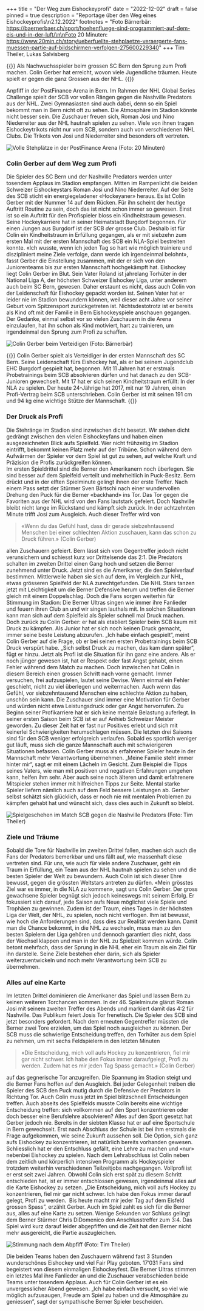 +++
title = "Der Weg zum Eishockeyprofi"
date = "2022-12-02"
draft = false
pinned = true
description = "Reportage über den Weg eines Eishockeyprofis\n2.12.2022"
footnotes = "Foto Bärnerbär: https://baernerbaer.ch/sport/hoehenfluege-sind-programmiert-auf-dem-eis-und-in-der-luft/\n\nFoto 20 Minuten: https://www.20min.ch/story/ueberfuellte-stehplaetze-veraergerte-fans-muessen-partie-auf-bildschirmen-verfolgen-275600229340"
+++
Tim Theiler, Lukas Salvisberg

{{<lead>}} Als Nachwuchsspieler beim grossen SC Bern den Sprung zum Profi machen. Colin Gerber hat erreicht, wovon viele Jugendliche träumen. Heute spielt er gegen die ganz Grossen aus der NHL. {{<lead>}}

Anpfiff in der PostFinance Arena in Bern. Im Rahmen der NHL Global Series Challenge spielt der SCB vor vollen Rängen gegen die Nashville Predators aus der NHL. Zwei Gymnasiasten sind auch dabei, denn so ein Spiel bekommt man in Bern nicht oft zu sehen. Die Atmosphäre im Stadion könnte nicht besser sein. Die Zuschauer freuen sich, Roman Josi und Nino Niederreiter aus der NHL hautnah spielen zu sehen. Viele von ihnen tragen Eishockeytrikots nicht nur vom SCB, sondern auch von verschiedenen NHL Clubs. Die Trikots von Josi und Niederreiter sind besonders oft vertreten.

![Volle Stehplätze in der PostFinance Arena (Foto: 20 Minuten)](picture-crowd.jpg "Volle Stehplätze in der PostFinance Arena (Foto: 20 Minuten)")

### Colin Gerber auf dem Weg zum Profi

Die Spieler des SC Bern und der Nashville Predators werden unter tosendem Applaus im Stadion empfangen. Mitten im Rampenlicht die beiden Schweizer Eishockeystars Roman Josi und Nino Niederreiter. Auf der Seite des SCB sticht ein energiegeladener «Hockeyaner» heraus. Es ist Colin Gerber mit der Nummer 14 auf dem Rücken. Für ihn scheint der heutige Auftritt Routine zu sein, doch das ist nicht schon immer so gewesen. Einst ist so ein Auftritt für den Profispieler bloss ein Kindheitstraum gewesen. Seine Hockeykarriere hat in seiner Heimatstadt Burgdorf begonnen. Für einen Jungen aus Burgdorf ist der SCB *der* grosse Club. Deshalb ist für Colin ein Kindheitstraum in Erfüllung gegangen, als er mit siebzehn zum ersten Mal mit der ersten Mannschaft des SCB ein NLA-Spiel bestreiten konnte. «Ich wusste, wenn ich jeden Tag so hart wie möglich trainiere und diszipliniert meine Ziele verfolge, dann werde ich irgendeinmal belohnt», fasst Gerber die Einstellung zusammen, mit der er sich von den Juniorenteams bis zur ersten Mannschaft hochgekämpft hat. Eishockey liegt Colin Gerber im Blut. Sein Vater Roland ist jahrelang Torhüter in der National Liga A, der höchsten Schweizer Eishockey Liga, unter anderem auch beim SC Bern, gewesen. Daher erstaunt es nicht, dass auch Colin von der Leidenschaft für Eishockey gepackt worden ist. Seinen Vater hat er leider nie im Stadion bewundern können, weil dieser acht Jahre vor seiner Geburt vom Spitzensport zurückgetreten ist. Nichtsdestotrotz ist er bereits als Kind oft mit der Familie in Bern Eishockeyspiele anschauen gegangen. Der Gedanke, einmal selbst vor so vielen Zuschauern in die Arena einzulaufen, hat ihn schon als Kind motiviert, hart zu trainieren, um irgendeinmal den Sprung zum Profi zu schaffen.

![Colin Gerber beim Verteidigen (Foto: Bärnerbär)](picture-colin.jpg "Colin Gerber beim Verteidigen (Foto: Bärnerbär) ")

{{}} Colin Gerber spielt als Verteidiger in der ersten Mannschaft des SC Bern. Seine Leidenschaft fürs Eishockey hat, als er bei seinem Jugendclub EHC Burgdorf gespielt hat, begonnen. Mit 11 Jahren hat er erstmals Probetrainings beim SCB absolvieren dürfen und hat danach zu den SCB-Junioren gewechselt. Mit 17 hat er sich seinen Kindheitstraum erfüllt: In der NLA zu spielen. Der heute 24-Jährige hat 2017, mit nur 19 Jahren, einen Profi-Vertrag beim SCB unterschrieben. Colin Gerber ist mit seinen 191 cm und 94 kg eine wichtige Stütze der Mannschaft. {{}}

### Der Druck als Profi

Die Stehränge im Stadion sind inzwischen dicht besetzt. Wir stehen dicht gedrängt zwischen den vielen Eishockeyfans und haben einen ausgezeichneten Blick aufs Spielfeld. Wer nicht frühzeitig im Stadion eintrifft, bekommt keinen Platz mehr auf der Tribüne. Schon während dem Aufwärmen der Spieler vor dem Spiel ist gut zu sehen, auf welche Kraft und Präzision die Profis zurückgreifen können.\
Im ersten Spieldrittel sind die Berner den Amerikanern noch überlegen. Sie sind besser auf dem Spielfeld verteilt und mehrheitlich in Puck-Besitz. Bern drückt und in der elften Spielminute gelingt ihnen der erste Treffer. Nach einem Pass setzt der Stürmer Sven Bärtschi nach einer wundervollen Drehung den Puck für die Berner «backhand» ins Tor. Das Tor gegen die Favoriten aus der NHL wird von den Fans lautstark gefeiert. Doch Nashville bleibt nicht lange im Rückstand und kämpft sich zurück. In der achtzehnten Minute trifft Josi zum Ausgleich. Auch dieser Treffer wird von

> «Wenn du das Gefühl hast, dass dir gerade siebzehntausend Menschen bei einer schlechten Aktion zuschauen, kann das schon zu Druck führen.» (Colin Gerber)

allen Zuschauern gefeiert. Bern lässt sich vom Gegentreffer jedoch nicht verunsichern und schiesst kurz vor Drittelsende das 2:1. Die Predators schalten im zweiten Drittel einen Gang hoch und setzen die Berner zunehmend unter Druck. Jetzt sind es die Amerikaner, die den Spielverlauf bestimmen. Mittlerweile haben sie sich auf dem, im Vergleich zur NHL, etwas grösseren Spielfeld der NLA zurechtgefunden. Die NHL Stars tanzen jetzt mit Leichtigkeit um die Berner Defensive herum und treffen die Berner gleich mit einem Doppelschlag. Doch die Fans sorgen weiterhin für Stimmung im Stadion: Die Berner Ultras singen wie immer ihre Fanlieder und feuern ihren Club an und wir singen lauthals mit. In solchen Situationen kann man sich auf dem Spielfeld als Spieler schnell mal Druck machen. Doch zurück zu Colin Gerber: er hat als etabliert Spieler beim SCB kaum mit Druck zu kämpfen. Als Junior hat er sich noch keinen Druck gemacht, immer seine beste Leistung abzurufen. „Ich habe einfach gespielt“, meint Colin Gerber auf die Frage, ob er bei seinen ersten Probetrainings beim SCB Druck verspürt habe. „Sich selbst Druck zu machen, das kam dann später“, fügt er hinzu. Jetzt als Profi ist die Situation für ihn ganz eine andere. Als er noch jünger gewesen ist, hat er Respekt oder fast Angst gehabt, einen Fehler während dem Match zu machen. Doch inzwischen hat Colin in diesem Bereich einen grossen Schritt nach vorne gemacht. Immer versuchen, frei aufzuspielen, lautet seine Devise. Wenn einmal ein Fehler geschieht, nicht zu viel überlegen und weitermachen. Auch wenn das Gefühl, vor siebzehntausend Menschen eine schlechte Aktion zu haben, unschön sein kann. Die Zuschauer sind immer eine Motivation für Gerber und würden nicht etwa Leistungsdruck oder gar Angst hervorrufen. Zu Beginn seiner Profikarriere hat er sich keine mentale Belastung auferlegt. In seiner ersten Saison beim SCB ist er auf Anhieb Schweizer Meister geworden. Zu dieser Zeit hat er fast nur Positives erlebt und sich mit keinerlei Schwierigkeiten herumschlagen müssen. Die letzten drei Saisons sind für den SCB weniger erfolgreich verlaufen. Sobald es sportlich weniger gut läuft, muss sich die ganze Mannschaft auch mit schwierigeren Situationen befassen. Colin Gerber muss als erfahrener Spieler heute in der Mannschaft mehr Verantwortung übernehmen. „Meine Familie steht immer hinter mir“, sagt er mit einem Lächeln im Gesicht. Zum Beispiel die Tipps seines Vaters, wie man mit positiven und negativen Erfahrungen umgehen kann, helfen ihm sehr. Aber auch seine noch älteren und damit erfahrenere Mitspieler stehen immer mit hilfreichen Tipps zur Seite. Mental starke Spieler liefern nämlich auch auf dem Feld bessere Leistungen ab. Gerber selbst schätzt sich glücklich, dass er noch nie mit mentalen Problemen zu kämpfen gehabt hat und wünscht sich, dass dies auch in Zukunft so bleibt.

![Spielgeschehen im Match SCB gegen die Nashville Predators (Foto: Tim Theiler)](picture-spielgeschehen.jpg "Spielgeschehen im Match SCB gegen die Nashville Predators (Foto: Tim Theiler)")

### Ziele und Träume

Sobald die Tore für Nashville im zweiten Drittel fallen, machen sich auch die Fans der Predators bemerkbar und uns fällt auf, wie massenhaft diese vertreten sind. Für uns, wie auch für viele andere Zuschauer, geht ein Traum in Erfüllung, ein Team aus der NHL hautnah spielen zu sehen und die besten Spieler der Welt zu bewundern. Auch Colin ist sich dieser Ehre bewusst, gegen die grössten Weltstars antreten zu dürfen. «Mein grösstes Ziel war es immer, in die NLA zu kommen», sagt uns Colin Gerber. Der gross gewachsene Spieler begnügt sich jedoch keineswegs mit seinem Erfolg. Er fokussiert sich darauf, jede Saison aufs Neue möglichst viele Spiele und Trophäen zu gewinnen. Zudem ist der Traum, eines Tages in der höchsten Liga der Welt, der NHL, zu spielen, noch nicht verflogen. Ihm ist bewusst, wie hoch die Anforderungen sind, dass dies zur Realität werden kann. Damit man die Chance bekommt, in die NHL zu wechseln, muss man zu den besten Spielern der Liga gehören und dennoch garantiert dies nicht, dass der Wechsel klappen und man in der NHL zu Spielzeit kommen würde. Colin betont mehrfach, dass der Sprung in die NHL eher ein Traum als ein Ziel für ihn darstelle. Seine Ziele bestehen eher darin, sich als Spieler weiterzuentwickeln und noch mehr Verantwortung beim SCB zu übernehmen.  

### Alles auf eine Karte

Im letzten Drittel dominieren die Amerikaner das Spiel und lassen Bern zu keinen weiteren Torchancen kommen. In der 46. Spielminute glänzt Roman Josi mit seinem zweiten Treffer des Abends und markiert damit das 4:2 für Nashville. Das Publikum feiert Josis Tor frenetisch. Die Spieler des SCB sind jetzt besonders gefordert. Nach dem erneuten Gegentreffer müssten die Berner zwei Tore erzielen, um das Spiel noch ausgleichen zu können. Der SCB muss die schwierige Entscheidung treffen, den Torhüter aus dem Spiel zu nehmen, um mit sechs Feldspielern in den letzten Minuten

> «Die Entscheidung, mich voll aufs Hockey zu konzentrieren, fiel mir gar nicht schwer. Ich habe den Fokus immer daraufgelegt, Profi zu werden. Zudem hat es mir jeden Tag Spass gemacht.» (Colin Gerber)

auf das gegnerische Tor anzugreifen. Die Spannung im Stadion steigt und die Berner Fans hoffen auf den Ausgleich. Bei jeder Gelegenheit treiben die Spieler des SCB den Puck mutig durch die Defensive der Predators in Richtung Tor. Auch Colin muss jetzt im Spiel blitzschnell Entscheidungen treffen. Auch abseits des Spielfelds musste Colin bereits eine wichtige Entscheidung treffen: sich vollkommen auf den Sport konzentrieren oder doch besser eine Berufslehre absolvieren? Alles auf den Sport gesetzt hat Gerber jedoch nie. Bereits in der siebten Klasse hat er auf eine Sportschule in Bern gewechselt. Erst nach Abschluss der Schule ist bei ihm erstmals die Frage aufgekommen, wie seine Zukunft aussehen soll. Die Option, sich ganz aufs Eishockey zu konzentrieren, ist natürlich bereits vorhanden gewesen. Schliesslich hat er den Entschluss gefällt, eine Lehre zu machen und «nur» nebenbei Eishockey zu spielen. Nach dem Lehrabschluss ist Colin neben dem zeitlich und körperlich intensiven Programm als Hockeyspieler trotzdem weiterhin verschiedenen Teilzeitjobs nachgegangen. Vollprofi ist er erst seit zwei Jahren. Obwohl Colin sich erst spät zu diesem Schritt entschieden hat, ist er immer entschlossen gewesen, irgendeinmal alles auf die Karte Eishockey zu setzen. „Die Entscheidung, mich voll aufs Hockey zu konzentrieren, fiel mir gar nicht schwer. Ich habe den Fokus immer darauf gelegt, Profi zu werden.  Bis heute macht mir jeder Tag auf dem Eisfeld grossen Spass”, erzählt Gerber. Auch im Spiel zahlt es sich für die Berner aus, alles auf eine Karte zu setzen. Wenige Sekunden vor Schluss gelingt dem Berner Stürmer Chris DiDomenico den Anschlusstreffer zum 3:4. Das Spiel wird kurz darauf leider abgepfiffen und die Zeit hat den Berner nicht mehr ausgereicht, die Partie auszugleichen.

![Stimmung nach dem Abpfiff (Foto: Tim Theiler)](picture-bern-nashville-nach-abpfiff.jpg "Stimmung nach dem Abpfiff (Foto: Tim Theiler)")

Die beiden Teams haben den Zuschauern während fast 3 Stunden wunderschönes Eishockey und viel Fair Play geboten. 17’031 Fans sind begeistert von diesem einmaligen Eishockeyfest. Die Berner Ultras stimmen ein letztes Mal ihre Fanlieder an und die Zuschauer verabschieden beide Teams unter tosendem Applaus. Auch für Colin Gerber ist es ein unvergesslicher Abend gewesen. „Ich habe einfach versucht, so viel wie möglich aufzusaugen, Freude am Spiel zu haben und die Atmosphäre zu geniessen”, sagt der sympathische Berner Spieler bescheiden.